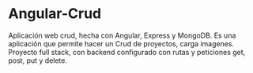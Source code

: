 # Angular-Crud
Aplicación web crud, hecha con Angular, Express y MongoDB. Es una aplicación que permite hacer un Crud de proyectos, carga imagenes. Proyecto full stack, con backend configurado con rutas y peticiones get, post, put y delete. 
